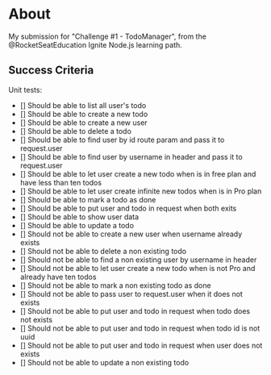 # About #
My submission for "Challenge #1 - TodoManager", from the @RocketSeatEducation Ignite Node.js learning path.

## Success Criteria ##
Unit tests:
- [] Should be able to list all user's todo
- [] Should be able to create a new todo
- [] Should be able to create a new user
- [] Should be able to delete a todo
- [] Should be able to find user by id route param and pass it to request.user
- [] Should be able to find user by username in header and pass it to request.user
- [] Should be able to let user create a new todo when is in free plan and have less than ten todos
- [] Should be able to let user create infinite new todos when is in Pro plan
- [] Should be able to mark a todo as done
- [] Should be able to put user and todo in request when both exits
- [] Should be able to show user data
- [] Should be able to update a todo
- [] Should not be able to create a new user when username already exists
- [] Should not be able to delete a non existing todo
- [] Should not be able to find a non existing user by username in header
- [] Should not be able to let user create a new todo when is not Pro and already have ten todos
- [] Should not be able to mark a non existing todo as done
- [] Should not be able to pass user to request.user when it does not exists
- [] Should not be able to put user and todo in request when todo does not exists
- [] Should not be able to put user and todo in request when todo id is not uuid
- [] Should not be able to put user and todo in request when user does not exists
- [] Should not be able to update a non existing todo